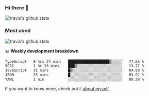 ### Hi there 👋

<!--
**HondryTravis/HondryTravis** is a ✨ _special_ ✨ repository because its `README.md` (this file) appears on your GitHub profile.

Here are some ideas to get you started:

- 🔭 I’m currently working on ...
- 🌱 I’m currently learning ...
- 👯 I’m looking to collaborate on ...
- 🤔 I’m looking for help with ...
- 💬 Ask me about ...
- 📫 How to reach me: ...
- 😄 Pronouns: ...
- ⚡ Fun fact: ...
-->

![travis's github stats](https://github-readme-stats.vercel.app/api?username=HondryTravis&hide=stars)
### Most used
![travis's github stats](https://github-readme-stats.anuraghazra1.vercel.app/api/top-langs/?username=HondryTravis&layout=compact&hide_title=true)

📊 **Weekly development breakdown**

<!--START_SECTION:waka-->

```txt
TypeScript   8 hrs 24 mins   ███████████████████▒░░░░░   77.65 %
SCSS         1 hr 26 mins    ███▒░░░░░░░░░░░░░░░░░░░░░   13.27 %
JavaScript   31 mins         █▒░░░░░░░░░░░░░░░░░░░░░░░   04.80 %
JSON         25 mins         █░░░░░░░░░░░░░░░░░░░░░░░░   03.92 %
YAML         1 min           ░░░░░░░░░░░░░░░░░░░░░░░░░   00.28 %
```

<!--END_SECTION:waka-->

If you want to know more, check out it [about myself](https://hondrytravis.github.io/)
